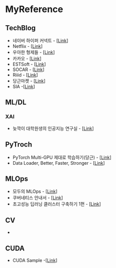 # MyReference

<!--[[Link]()] -->

## TechBlog
- 네이버 하이퍼 커넥트 - [[Link](https://hyperconnect.github.io/)]
- Netflix - [[Link](https://netflixtechblog.com/)]
- 우아한 형제들 - [[Link](https://techblog.woowahan.com/)]
- 카카오 - [[Link](https://tech.kakao.com/blog/)]
- ESTSoft - [[Link](https://blog.est.ai/)]
- SOCAR - [[Link](https://tech.socarcorp.kr/)]
- Riiid - [[Link](https://riiidtechblog.medium.com/)]
- 당근마켓 - [[Link](https://medium.com/daangn)]
- SIA -[[Link](https://blog.si-analytics.ai/)]

## ML/DL
### XAI
- 늦깍이 대학원생의 인공지능 연구실 - [[Link](https://eair.tistory.com/category/%ED%95%B4%EC%84%9D%ED%95%A0%20%EC%88%98%20%EC%9E%88%EB%8A%94%20%EA%B8%B0%EA%B3%84%ED%95%99%EC%8A%B5)]

## PyTroch
- PyTorch Multi-GPU 제대로 학습하기(당근) - [[Link](https://medium.com/daangn/pytorch-multi-gpu-%ED%95%99%EC%8A%B5-%EC%A0%9C%EB%8C%80%EB%A1%9C-%ED%95%98%EA%B8%B0-27270617936b)]
- Data Loader, Better, Faster, Stronger - [[Link](https://d2.naver.com/helloworld/3773258)]

## MLOps
- 모두의 MLOps - [[Link](https://mlops-for-all.github.io/docs/prologue/welcome/)]
- 쿠버네티스 안내서 - [[Link](https://subicura.com/k8s/)] 
- 초고성능 딥러닝 클러스터 구축하기 1편 - [[Link](https://hyperconnect.github.io/2020/12/21/deep-learning-cluster-1.html)] 

## CV
-

## CUDA
- CUDA Sample -[[Link](https://github.com/NVIDIA/cuda-samples)]
